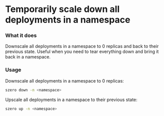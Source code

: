 # Temporarily scale down all deployments in a namespace

### What it does

Downscale all deployments in a namespace to 0 replicas and back to their
previous state. Useful when you need to tear everything down and bring
it back in a namespace.

### Usage

Downscale all deployments in a namespace to 0 replicas:

```bash
szero down -n <namespace>
```

Upscale all deployments in a namespace to their previous state:

```bash
szero up -n <namespace>
```
